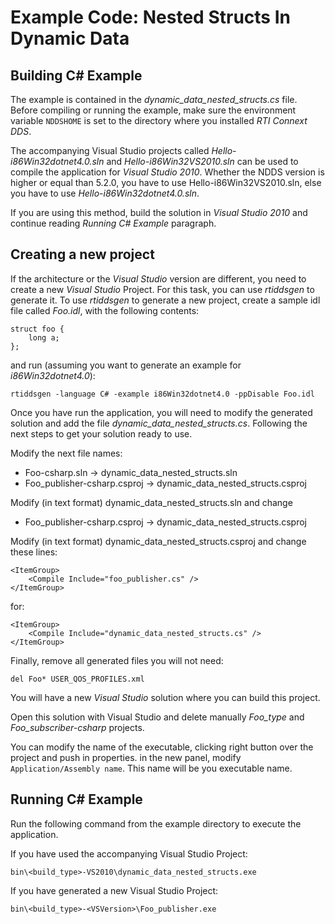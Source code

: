 # Example Code: Nested Structs In Dynamic Data

## Building C# Example
The example is contained in the *dynamic_data_nested_structs.cs* file. Before
compiling or running the example, make sure the environment variable `NDDSHOME`
is set to the directory where you installed *RTI Connext DDS*.

The accompanying Visual Studio projects called *Hello-i86Win32dotnet4.0.sln* and
*Hello-i86Win32VS2010.sln* can be used to compile the application for
*Visual Studio 2010*. Whether the NDDS version is higher or equal than 5.2.0,
you have to use Hello-i86Win32VS2010.sln, else you have to use
*Hello-i86Win32dotnet4.0.sln*.

If you are using this method, build the solution in *Visual Studio 2010* and
continue reading *Running C# Example* paragraph.

## Creating a new project
If the architecture or the *Visual Studio* version are different, you need to
create a new *Visual Studio* Project. For this task, you can use *rtiddsgen* to
generate it. To use *rtiddsgen* to generate a new project, create a sample idl
file called *Foo.idl*, with the following contents:
```
struct foo {
    long a;
};
```

and run (assuming you want to generate an example for *i86Win32dotnet4.0*):
```
rtiddsgen -language C# -example i86Win32dotnet4.0 -ppDisable Foo.idl
```

Once you have run the application, you will need to modify the generated
solution and add the file *dynamic_data_nested_structs.cs*. Following the next
steps to get your solution ready to use.

Modify the next file names:
- Foo-csharp.sln -> dynamic_data_nested_structs.sln
- Foo_publisher-csharp.csproj -> dynamic_data_nested_structs.csproj

Modify (in text format) dynamic_data_nested_structs.sln and change
- Foo_publisher-csharp.csproj -> dynamic_data_nested_structs.csproj

Modify (in text format) dynamic_data_nested_structs.csproj and change
these lines:
```
<ItemGroup>
    <Compile Include="foo_publisher.cs" />
</ItemGroup>
```
for:
```
<ItemGroup>
    <Compile Include="dynamic_data_nested_structs.cs" />
</ItemGroup>
```

Finally, remove all generated files you will not need:
```
del Foo* USER_QOS_PROFILES.xml
```

You will have a new *Visual Studio* solution where you can build this project.

Open this solution with Visual Studio and delete manually *Foo_type* and
*Foo_subscriber-csharp* projects.

You can modify the name of the executable, clicking right button over the
project and push in properties. in the new panel, modify
`Application/Assembly name`. This name will be you executable name.

## Running C# Example
Run the following command from the example directory to execute
the application.

If you have used the accompanying Visual Studio Project:
```
bin\<build_type>-VS2010\dynamic_data_nested_structs.exe
```

If you have generated a new Visual Studio Project:
```
bin\<build_type>-<VSVersion>\Foo_publisher.exe
```
